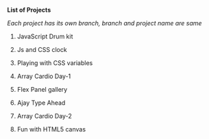 **List of Projects**

_Each project has its own branch, branch and project name are same_

1. JavaScript Drum kit

2. Js and CSS clock

3. Playing with CSS variables

4. Array Cardio Day-1

5. Flex Panel gallery

6. Ajay Type Ahead

7. Array Cardio Day-2

8. Fun with HTML5 canvas
